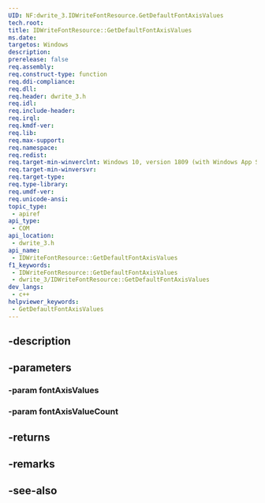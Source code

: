 ```yaml
---
UID: NF:dwrite_3.IDWriteFontResource.GetDefaultFontAxisValues
tech.root: 
title: IDWriteFontResource::GetDefaultFontAxisValues
ms.date: 
targetos: Windows
description: 
prerelease: false
req.assembly: 
req.construct-type: function
req.ddi-compliance: 
req.dll: 
req.header: dwrite_3.h
req.idl: 
req.include-header: 
req.irql: 
req.kmdf-ver: 
req.lib: 
req.max-support: 
req.namespace: 
req.redist: 
req.target-min-winverclnt: Windows 10, version 1809 (with Windows App SDK 0.5 or later)
req.target-min-winversvr: 
req.target-type: 
req.type-library: 
req.umdf-ver: 
req.unicode-ansi: 
topic_type:
 - apiref
api_type:
 - COM
api_location:
 - dwrite_3.h
api_name:
 - IDWriteFontResource::GetDefaultFontAxisValues
f1_keywords:
 - IDWriteFontResource::GetDefaultFontAxisValues
 - dwrite_3/IDWriteFontResource::GetDefaultFontAxisValues
dev_langs:
 - c++
helpviewer_keywords:
 - GetDefaultFontAxisValues
---
```


## -description

## -parameters

### -param fontAxisValues

### -param fontAxisValueCount

## -returns

## -remarks

## -see-also

